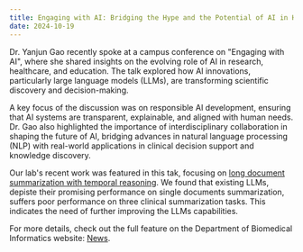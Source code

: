 ```yaml
---
title: Engaging with AI: Bridging the Hype and the Potential of AI in Healthcare
date: 2024-10-19
---
```



Dr. Yanjun Gao recently spoke at a campus conference on "Engaging with AI", where she shared insights on the evolving role of AI in research, healthcare, and education. The talk explored how AI innovations, particularly large language models (LLMs), are transforming scientific discovery and decision-making.

A key focus of the discussion was on responsible AI development, ensuring that AI systems are transparent, explainable, and aligned with human needs. Dr. Gao also highlighted the importance of interdisciplinary collaboration in shaping the future of AI, bridging advances in natural language processing (NLP) with real-world applications in clinical decision support and knowledge discovery.

Our lab's recent work was featured in this tak, focusing on [long document summarization with temporal reasoning](https://arxiv.org/abs/2501.18724). We found that existing LLMs, depiste their promising performance on single documents summarization, suffers poor performance on three clinical summarization tasks. This indicates the need of further improving the LLMs capabilities. 

For more details, check out the full feature on the Department of Biomedical Informatics website: 
[News](https://news.cuanschutz.edu/dbmi/engaging-in-ai). 





 
